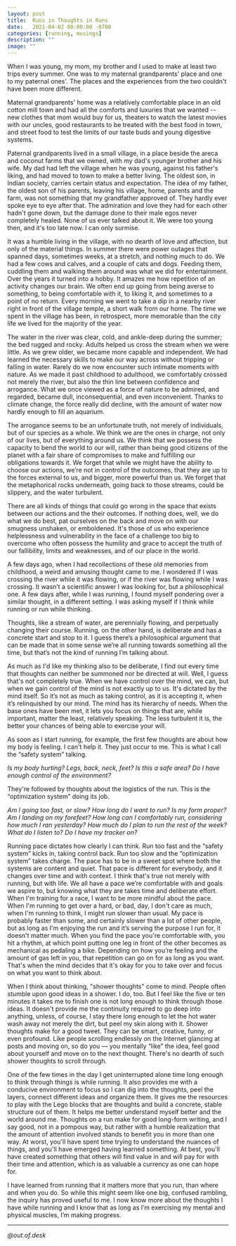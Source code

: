 ```yaml
---
layout: post
title:  Runs in Thoughts in Runs
date:   2021-04-02 00:00:00 -0700
categories: [running, musings]
description: ""
image: ""
---
```


When I was young, my mom, my brother and I used to make at least two trips every summer. One was to my maternal grandparents' place and one to my paternal ones'. The places and the experiences from the two couldn't have been more different.

Maternal grandparents' home was a relatively comfortable place in an old cotton mill town and had all the comforts and luxuries that we wanted -- new clothes that mom would buy for us, theaters to watch the latest movies with our uncles, good restaurants to be treated with the best food in town, and street food to test the limits of our taste buds and young digestive systems.

Paternal grandparents lived in a small village, in a place beside the areca and coconut farms that we owned, with my dad's younger brother and his wife. My dad had left the village when he was young, against his father's liking, and had moved to town to make a better living. The oldest son, in Indian society, carries certain status and expectation. The idea of my father, the oldest son of his parents, leaving his village, home, parents and the farm, was not something that my grandfather approved of. They hardly ever spoke eye to eye after that. The admiration and love they had for each other hadn't gone down, but the damage done to their male egos never completely healed. None of us ever talked about it. We were too young then, and it's too late now. I can only surmise.

It was a humble living in the village, with no dearth of love and affection, but only of the material things. In summer there were power outages that spanned days, sometimes weeks, at a stretch, and nothing much to do. We had a few cows and calves, and a couple of cats and dogs. Feeding them, cuddling them and walking them around was what we did for entertainment. Over the years it turned into a hobby. It amazes me how repetition of an activity changes our brain. We often end up going from being averse to something, to being comfortable with it, to liking it, and sometimes to a point of no return. Every morning we went to take a dip in a nearby river right in front of the village temple, a short walk from our home. The time we spent in the village has been, in retrospect, more memorable than the city life we lived for the majority of the year.

The water in the river was clear, cold, and ankle-deep during the summer; the bed rugged and rocky.  Adults helped us cross the stream when we were little. As we grew older, we became more capable and independent. We had learned the necessary skills to make our way across without tripping or falling in water. Rarely do we now encounter such intimate moments with nature. As we made it past childhood to adulthood, we comfortably crossed not merely the river, but also the thin line between confidence and arrogance. What we once viewed as a force of nature to be admired, and regarded, became dull, inconsequential, and even inconvenient. Thanks to climate change, the force really did decline, with the amount of water now hardly enough to fill an aquarium.

The arrogance seems to be an unfortunate truth, not merely of individuals, but of our species as a whole. We think we are the ones in charge, not only of our lives, but of everything around us. We think that we possess the capacity to bend the world to our will, rather than being good citizens of the planet with a fair share of compromises to make and fulfilling our obligations towards it. We forget that while we might have the ability to choose our actions, we’re not in control of the outcomes, that they are up to the forces external to us, and bigger, more powerful than us. We forget that the metaphorical rocks underneath, going back to those streams, could be slippery, and the water turbulent.

There are all kinds of things that could go wrong in the space that exists between our actions and the their outcomes. If nothing does, well, we do what we do best, pat ourselves on the back and move on with our smugness unshaken, or emboldened. It's those of us who experience helplessness and vulnerability in the face of a challenge too big to overcome who often possess the humility and grace to accept the truth of our fallibility, limits and weaknesses, and of our place in the world.

A few days ago, when I had recollections of these old memories from childhood, a weird and amusing thought came to me. I wondered if I was crossing the river while it was flowing, or if the river was flowing while I was crossing. It wasn’t a scientific answer I was looking for, but a philosophical one. A few days after, while I was running, I found myself pondering over a similar thought, in a different setting. I was asking myself if I think while running or run while thinking.

Thoughts, like a stream of water, are perennially flowing, and perpetually changing their course. Running, on the other hand, is deliberate and has a concrete start and stop to it. I guess there’s a philosophical argument that can be made that in some sense we’re all running towards something all the time, but that’s not the kind of running I’m talking about.

As much as I'd like my thinking also to be deliberate, I find out every time that thoughts can neither be summoned nor be directed at will. Well, I guess that's not completely true. When we have control over the mind, we can, but when we gain control of the mind is not exactly up to us. It's dictated by the mind itself. So it’s not as much as taking control, as it is accepting it, when it’s relinquished by our mind. The mind has its hierarchy of needs. When the base ones have been met, it lets you focus on things that are, while important, matter the least, relatively speaking. The less turbulent it is, the better your chances of being able to exercise your will.

As soon as I start running, for example, the first few thoughts are about how my body is feeling. I can't help it. They just occur to me. This is what I call the “safety system” talking.

*Is my body hurting? Legs, back, neck, feet?*
*Is this a safe area? Do I have enough control of the environment?*

They're followed by thoughts about the logistics of the run. This is the “optimization system” doing its job. 

*Am I going too fast, or slow?*
*How long do I want to run?*
*Is my form proper?*
*Am I landing on my forefeet?*
*How long can I comfortably run, considering how much I ran yesterday?*
*How much do I plan to run the rest of the week?*
*What do I listen to?*
*Do I have my tracker on?*

Running pace dictates how clearly I can think. Run too fast and the “safety system” kicks in, taking control back. Run too slow and the “optimization system” takes charge. The pace has to be in a sweet spot where both the systems are content and quiet. That pace is different for everybody, and it changes over time and with context. I think that's true not merely with running, but with life. We all have a pace we’re comfortable with and goals we aspire to, but knowing what they are takes time and deliberate effort. When I'm training for a race, I want to be more mindful about the pace. When I'm running to get over a hard, or bad, day, I don't care as much, when I'm running to think, I might run slower than usual. My pace is probably faster than some, and certainly slower than a lot of other people, but as long as I'm enjoying the run and it’s serving the purpose I run for, it doesn't matter much. When you find the pace you're comfortable with, you hit a rhythm, at which point putting one leg in front of the other becomes as mechanical as pedaling a bike. Depending on how you’re feeling and the amount of gas left in you, that repetition can go on for as long as you want. That's when the mind decides that it's okay for you to take over and focus on what you want to think about.

When I think about thinking, "shower thoughts" come to mind. People often stumble upon good ideas in a shower. I do, too. But I feel like the five or ten minutes it takes me to finish one is not long enough to think through those ideas. It doesn't provide me the continuity required to go deep into anything, unless, of course, I stay there long enough to let the hot water wash away not merely the dirt, but peel my skin along with it. Shower thoughts make for a good tweet. They can be smart, creative, funny, or even profound. Like people scrolling endlessly on the Internet glancing at posts and moving on, so do you — you mentally “like” the idea, feel good about yourself and move on to the next thought. There's no dearth of such shower thoughts to scroll through.

One of the few times in the day I get uninterrupted alone time long enough to think through things is while running. It also provides me with a conducive environment to focus so I can dig into the thoughts, peel the layers, connect different ideas and organize them. It gives me the resources to play with the Lego blocks that are thoughts and build a concrete, stable structure out of them. It helps me better understand myself better and the world around me. Thoughts on a run make for good long-form writing, and I say good, not in a pompous way, but rather with a humble realization that the amount of attention involved stands to benefit you in more than one way. At worst, you'll have spent time trying to understand the nuances of things, and you'll have emerged having learned something. At best, you'll have created something that others will find value in and will pay for with their time and attention, which is as valuable a currency as one can hope for.

I have learned from running that it matters more that you run, than where and when you do. So while this might seem like one big, confused rambling, the inquiry has proved useful to me. I now know more about the thoughts I have while running and I know that as long as I’m exercising my mental and physical muscles, I’m making progress.

---

*@out.of.desk*